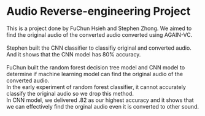 # Audio Reverse-engineering Project
This is a project done by FuChun Hsieh and Stephen Zhong. We aimed to find the original audio of the converted audio converted using AGAIN-VC.<br><br>
Stephen built the CNN classifier to classifiy original and converted audio. And it shows that the CNN model has 80% accuracy.<br><br>
FuChun built the random forest decision tree model and CNN model to determine if machine learning model can find the original audio of the converted audio.<br>
In the early experiment of random forest classifier, it cannot accurately classify the original audio so we drop this method.<br>
In CNN model, we delivered .82 as our highest accuracy and it shows that we can effectively find the orginal audio even it is converted to other sound.
